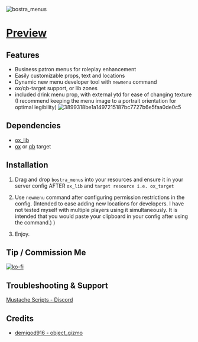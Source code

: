 ![bostra_menus](https://github.com/B0STRA/bostra_appearance/assets/119994243/288d4751-d4f7-4074-940b-05a0a75b8333)

# [Preview](https://streamable.com/ym8win)

## Features
- Business patron menus for roleplay enhancement
- Easily customizable props, text and locations
- Dynamic new menu developer tool with `newmenu` command
- ox/qb-target support, or lib zones
- included drink menu prop, with external ytd for ease of changing texture (I recommend keeping the menu image to a portrait orientation for optimal legibility)
![3899318be1a1497215187bc7727b6e5faa0de0c5](https://github.com/B0STRA/bostra_menus/assets/119994243/f23e6a14-9e58-43ae-8e14-643eedc00653)

## Dependencies
- [ox_lib](https://github.com/overextended/ox_lib)
- [ox](https://github.com/overextended/ox_target) or [qb](https://github.com/qbcore-framework/qb-target) target

## Installation

1. Drag and drop `bostra_menus` into your resources and ensure it in your server config AFTER `ox_lib` and `target resource i.e. ox_target`

2. Use `newmenu` command after configuring permission restrictions in the config. (Intended to ease adding new locations for developers. I have not tested myself with multiple players using it simultaneously. It is intended that you would paste your clipboard in your config after using the command.) )

3. Enjoy.

## Tip / Commission Me
[![ko-fi](https://ko-fi.com/img/githubbutton_sm.svg)](https://ko-fi.com/A0A46AZW4)

## Troubleshooting & Support
[Mustache Scripts - Discord](https://discord.gg/RVx8nVwcEG)

## Credits

- [demigod916 - object_gizmo](https://github.com/Demigod916/object_gizmo)

